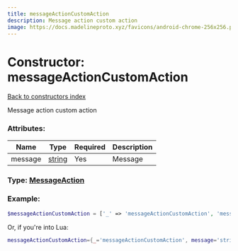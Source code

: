 ```yaml
---
title: messageActionCustomAction
description: Message action custom action
image: https://docs.madelineproto.xyz/favicons/android-chrome-256x256.png
---
```

# Constructor: messageActionCustomAction  
[Back to constructors index](index.md)



Message action custom action

### Attributes:

| Name     |    Type       | Required | Description |
|----------|---------------|----------|-------------|
|message|[string](../types/string.md) | Yes|Message|



### Type: [MessageAction](../types/MessageAction.md)


### Example:

```php
$messageActionCustomAction = ['_' => 'messageActionCustomAction', 'message' => 'string'];
```  


Or, if you're into Lua:

```lua
messageActionCustomAction={_='messageActionCustomAction', message='string'}

```


